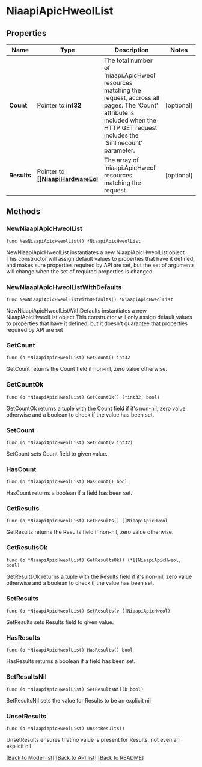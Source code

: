 # NiaapiApicHweolList

## Properties

Name | Type | Description | Notes
------------ | ------------- | ------------- | -------------
**Count** | Pointer to **int32** | The total number of &#39;niaapi.ApicHweol&#39; resources matching the request, accross all pages. The &#39;Count&#39; attribute is included when the HTTP GET request includes the &#39;$inlinecount&#39; parameter. | [optional] 
**Results** | Pointer to [**[]NiaapiHardwareEol**](NiaapiHardwareEol.md) | The array of &#39;niaapi.ApicHweol&#39; resources matching the request. | [optional] 

## Methods

### NewNiaapiApicHweolList

`func NewNiaapiApicHweolList() *NiaapiApicHweolList`

NewNiaapiApicHweolList instantiates a new NiaapiApicHweolList object
This constructor will assign default values to properties that have it defined,
and makes sure properties required by API are set, but the set of arguments
will change when the set of required properties is changed

### NewNiaapiApicHweolListWithDefaults

`func NewNiaapiApicHweolListWithDefaults() *NiaapiApicHweolList`

NewNiaapiApicHweolListWithDefaults instantiates a new NiaapiApicHweolList object
This constructor will only assign default values to properties that have it defined,
but it doesn't guarantee that properties required by API are set

### GetCount

`func (o *NiaapiApicHweolList) GetCount() int32`

GetCount returns the Count field if non-nil, zero value otherwise.

### GetCountOk

`func (o *NiaapiApicHweolList) GetCountOk() (*int32, bool)`

GetCountOk returns a tuple with the Count field if it's non-nil, zero value otherwise
and a boolean to check if the value has been set.

### SetCount

`func (o *NiaapiApicHweolList) SetCount(v int32)`

SetCount sets Count field to given value.

### HasCount

`func (o *NiaapiApicHweolList) HasCount() bool`

HasCount returns a boolean if a field has been set.

### GetResults

`func (o *NiaapiApicHweolList) GetResults() []NiaapiApicHweol`

GetResults returns the Results field if non-nil, zero value otherwise.

### GetResultsOk

`func (o *NiaapiApicHweolList) GetResultsOk() (*[]NiaapiApicHweol, bool)`

GetResultsOk returns a tuple with the Results field if it's non-nil, zero value otherwise
and a boolean to check if the value has been set.

### SetResults

`func (o *NiaapiApicHweolList) SetResults(v []NiaapiApicHweol)`

SetResults sets Results field to given value.

### HasResults

`func (o *NiaapiApicHweolList) HasResults() bool`

HasResults returns a boolean if a field has been set.

### SetResultsNil

`func (o *NiaapiApicHweolList) SetResultsNil(b bool)`

 SetResultsNil sets the value for Results to be an explicit nil

### UnsetResults
`func (o *NiaapiApicHweolList) UnsetResults()`

UnsetResults ensures that no value is present for Results, not even an explicit nil

[[Back to Model list]](../README.md#documentation-for-models) [[Back to API list]](../README.md#documentation-for-api-endpoints) [[Back to README]](../README.md)


